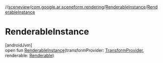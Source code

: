 //[sceneview](../../../index.md)/[com.google.ar.sceneform.rendering](../index.md)/[RenderableInstance](index.md)/[RenderableInstance](-renderable-instance.md)

# RenderableInstance

[androidJvm]\
open fun [RenderableInstance](-renderable-instance.md)(transformProvider: [TransformProvider](../../com.google.ar.sceneform.common/-transform-provider/index.md), renderable: [Renderable](../-renderable/index.md))
